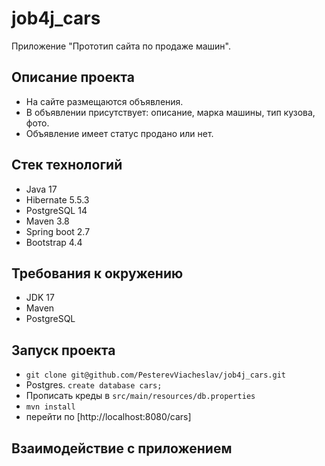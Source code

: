 # job4j_cars
Приложение "Прототип сайта по продаже машин".

## Описание проекта
- На сайте размещаются объявления.
- В объявлении присутствует: описание, марка машины, тип кузова, фото.
- Объявление имеет статус продано или нет.

## Стек технологий
- Java 17
- Hibernate 5.5.3
- PostgreSQL 14
- Maven 3.8
- Spring boot 2.7
- Bootstrap 4.4

## Требования к окружению
- JDK 17
- Maven
- PostgreSQL

## Запуск проекта
- ```git clone git@github.com/PesterevViacheslav/job4j_cars.git```
- Postgres. ```create database cars;```
- Прописать креды в ```src/main/resources/db.properties```
- ```mvn install```
- перейти по [http://localhost:8080/cars]

## Взаимодействие с приложением